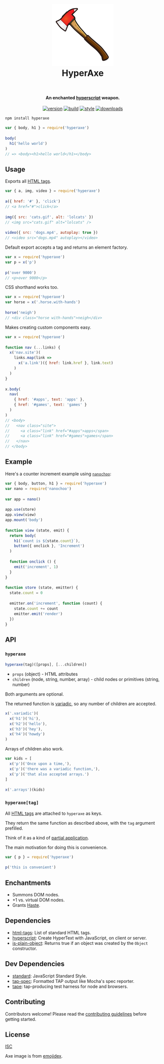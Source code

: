 <h1 align="center">
  <br>
  <img src="./axe.png" alt="HyperAxe" width="200">
  <br>
  HyperAxe
  <br>
  <br>
</h1>

<h4 align="center">An enchanted <a href="https://github.com/hyperhype/hyperscript">hyperscript</a> weapon.</h4>

<p align="center">
  <a href="https://www.npmjs.com/package/hyperaxe"><img src="https://img.shields.io/npm/v/hyperaxe.svg?style=flat-square" alt="version"></a>
  <a href="https://travis-ci.org/ungoldman/hyperaxe"><img src="https://img.shields.io/travis/ungoldman/hyperaxe/master.svg?style=flat-square" alt="build"></a>
  <a href="http://standardjs.com/"><img src="https://img.shields.io/badge/code%20style-standard-brightgreen.svg?style=flat-square" alt="style"></a>
  <a href="https://www.npmjs.com/package/hyperaxe"><img src="https://img.shields.io/npm/dm/hyperaxe.svg?style=flat-square" alt="downloads"></a>
</p>

```sh
npm install hyperaxe
```

```js
var { body, h1 } = require('hyperaxe')

body(
  h1('hello world')
)
// => <body><h1>hello world</h1></body>
```

## Usage

Exports all [HTML tags](https://ghub.io/html-tags).

```js
var { a, img, video } = require('hyperaxe')

a({ href: '#' }, 'click')
// <a href="#">click</a>

img({ src: 'cats.gif', alt: 'lolcats' })
// <img src="cats.gif" alt="lolcats" />

video({ src: 'dogs.mp4', autoplay: true })
// <video src="dogs.mp4" autoplay></video>
```

Default export accepts a tag and returns an element factory.

```js
var x = require('hyperaxe')
var p = x('p')

p('over 9000')
// <p>over 9000</p>
```

CSS shorthand works too.

```js
var x = require('hyperaxe')
var horse = x('.horse.with-hands')

horse('neigh')
// <div class="horse with-hands">neigh</div>
```

Makes creating custom components easy.

```js
var x = require('hyperaxe')

function nav (...links) {
  x('nav.site')(
    links.map(link =>
      x('a.link')({ href: link.href }, link.text)
    )
  )
}

x.body(
  nav(
    { href: '#apps', text: 'apps' },
    { href: '#games', text: 'games' }
  )
)
// <body>
//   <nav class="site">
//     <a class="link" href="#apps">apps</span>
//     <a class="link" href="#games">games</span>
//   </nav>
// </body>
```

## Example

Here's a counter increment example using [`nanochoo`](https://github.com/heyitsmeuralex/nanochoo):

```js
var { body, button, h1 } = require('hyperaxe')
var nano = require('nanochoo')

var app = nano()

app.use(store)
app.view(view)
app.mount('body')

function view (state, emit) {
  return body(
    h1(`count is ${state.count}`),
    button({ onclick }, 'Increment')
  )

  function onclick () {
    emit('increment', 1)
  }
}

function store (state, emitter) {
  state.count = 0

  emitter.on('increment', function (count) {
    state.count += count
    emitter.emit('render')
  })
}
```

## API

### `hyperaxe`

```js
hyperaxe(tag)([props], [...children])
```

- `props` (object) - HTML attributes
- `children` (node, string, number, array) - child nodes or primitives (string, number)

Both arguments are optional.

The returned function is [variadic](https://en.wikipedia.org/wiki/Variadic_function), so any number of children are accepted.

```js
x('.variadic')(
  x('h1')('hi'),
  x('h2')('hello'),
  x('h3')('hey'),
  x('h4')('howdy')
)
```

Arrays of children also work.

```js
var kids = [
  x('p')('Once upon a time,'),
  x('p')('there was a variadic function,'),
  x('p')('that also accepted arrays.')
]

x('.arrays')(kids)
```

### `hyperaxe[tag]`

All [HTML tags](https://ghub.io/html-tags) are attached to `hyperaxe` as keys.

They return the same function as described above, with the `tag` argument prefilled.

Think of it as a kind of [partial application](https://en.wikipedia.org/wiki/Partial_application).

The main motivation for doing this is convenience.

```js
var { p } = require('hyperaxe')

p('this is convenient')
```

## Enchantments

- Summons DOM nodes.
- +1 vs. virtual DOM nodes.
- Grants [Haste](http://engl393-dnd5th.wikia.com/wiki/Haste).

## Dependencies

- [html-tags](https://ghub.io/html-tags): List of standard HTML tags.
- [hyperscript](https://ghub.io/hyperscript): Create HyperText with JavaScript, on client or server.
- [is-plain-object](https://ghub.io/is-plain-object): Returns true if an object was created by the `Object` constructor.

## Dev Dependencies

- [standard](https://ghub.io/standard): JavaScript Standard Style.
- [tap-spec](https://ghub.io/tap-spec): Formatted TAP output like Mocha&#39;s spec reporter.
- [tape](https://ghub.io/tape): tap-producing test harness for node and browsers.

## Contributing

Contributors welcome! Please read the [contributing guidelines](CONTRIBUTING.md) before getting started.

## License

[ISC](LICENSE.md)

Axe image is from [emojidex](https://emojidex.com/emoji/axe).
